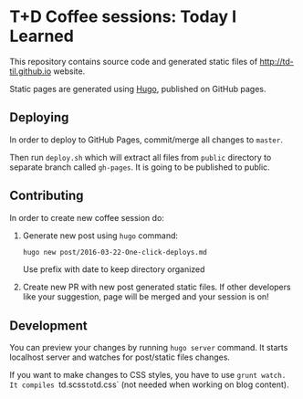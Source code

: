 # T+D Coffee sessions: Today I Learned

This repository contains source code and generated static files of
http://td-til.github.io website.

Static pages are generated using [Hugo](https://gohugo.io/), published on
GitHub pages.

## Deploying

In order to deploy to GitHub Pages, commit/merge all changes to `master`.

Then run `deploy.sh` which will extract all files from `public` directory to
separate branch called `gh-pages`. It is going to be published to public.

## Contributing

In order to create new coffee session do:

1. Generate new post using `hugo` command:

   ```bash
   hugo new post/2016-03-22-One-click-deploys.md
   ```

   Use prefix with date to keep directory organized

2. Create new PR with new post generated static files.
   If other developers like your suggestion, page will be merged and your
   session is on!

## Development

You can preview your changes by running `hugo server` command.
It starts localhost server and watches for post/static files changes.

If you want to make changes to CSS styles, you have to use `grunt watch.
It compiles `td.scss` to `td.css` (not needed when working on blog content).
